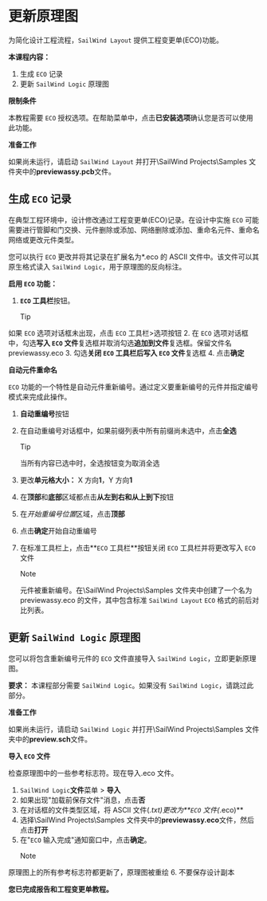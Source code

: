 # 更新原理图

为简化设计工程流程，`SailWind Layout` 提供工程变更单(ECO)功能。

**本课程内容：**

1. 生成 `ECO` 记录
2. 更新 `SailWind Logic` 原理图

**限制条件**

本教程需要 `ECO` 授权选项。在帮助菜单中，点击**已安装选项**确认您是否可以使用此功能。

**准备工作**

如果尚未运行，请启动 `SailWind Layout` 并打开\SailWind Projects\Samples 文件夹中的**previewassy.pcb**文件。

## 生成 `ECO` 记录

在典型工程环境中，设计修改通过工程变更单(ECO)记录。在设计中实施 `ECO` 可能需要进行管脚和门交换、元件删除或添加、网络删除或添加、重命名元件、重命名网络或更改元件类型。

您可以执行 `ECO` 更改并将其记录在扩展名为*.eco 的 ASCII 文件中。该文件可以其原生格式读入 `SailWind Logic`，用于原理图的反向标注。

**启用 `ECO` 功能：**

1. **`ECO` 工具栏**按钮。
    > [!TIP]
 如果 `ECO` 选项对话框未出现，点击 `ECO` 工具栏>选项按钮
2. 在 `ECO` 选项对话框中，勾选**写入 `ECO` 文件**复选框并取消勾选**追加到文件**复选框。保留文件名 previewassy.eco
3. 勾选**关闭 `ECO` 工具栏后写入 `ECO` 文件**复选框
4. 点击**确定**

**自动元件重命名**

`ECO` 功能的一个特性是自动元件重新编号。通过定义要重新编号的元件并指定编号模式来完成此操作。

1. **自动重编号**按钮
2. 在自动重编号对话框中，如果前缀列表中所有前缀尚未选中，点击**全选**

   > [!TIP]
   >  当所有内容已选中时，全选按钮变为取消全选

3. 更改**单元格大小：** X 方向**1**，Y 方向**1**
4. 在**顶部**和**底部**区域都点击**从左到右和从上到下**按钮
5. 在*开始重编号位置*区域，点击**顶部**
6. 点击**确定**开始自动重编号
7. 在标准工具栏上，点击**`ECO` 工具栏**按钮关闭 `ECO` 工具栏并将更改写入 `ECO` 文件

    > [!NOTE]
     元件被重新编号。在\SailWind Projects\Samples 文件夹中创建了一个名为 previewassy.eco 的文件，其中包含标准 `SailWind Layout` `ECO` 格式的前后对比列表。

## 更新 `SailWind Logic` 原理图

您可以将包含重新编号元件的 `ECO` 文件直接导入 `SailWind Logic`，立即更新原理图。

**要求：** 本课程部分需要 `SailWind Logic`。如果没有 `SailWind Logic`，请跳过此部分。

**准备工作**

如果尚未运行，请启动 `SailWind Logic` 并打开\SailWind Projects\Samples 文件夹中的**preview.sch**文件。

**导入 `ECO` 文件**

检查原理图中的一些参考标志符。现在导入.eco 文件。

1. `SailWind Logic`**文件**菜单 > **导入**
2. 如果出现"加载前保存文件"消息，点击**否**
3. 在对话框的文件类型区域，将 ASCII 文件(*.txt)更改为**`ECO` 文件(*.eco)**
4. 选择\SailWind Projects\Samples 文件夹中的**previewassy.eco**文件，然后点击**打开**
5. 在"`ECO` 输入完成"通知窗口中，点击**确定**。
    > [!NOTE]
 原理图上的所有参考标志符都更新了，原理图被重绘
6. 不要保存设计副本

**您已完成报告和工程变更单教程。**